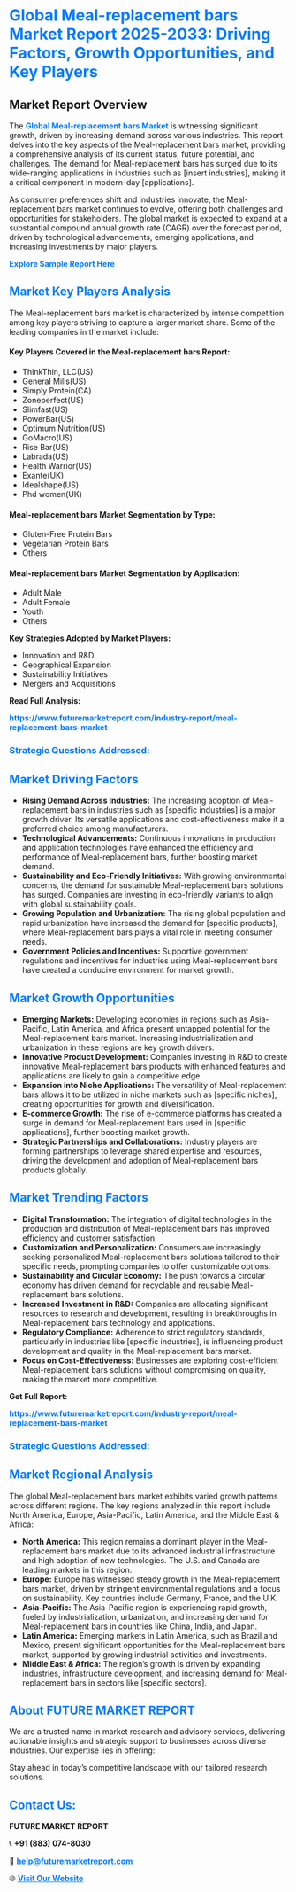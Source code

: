 <h1 style="color: #007BFF;">Global Meal-replacement bars Market Report 2025-2033: Driving Factors, Growth Opportunities, and Key Players</h1>

<section id="overview">
<h2>Market Report Overview</h2>
<p>The <a href="https://www.futuremarketreport.com/industry-report/meal-replacement-bars-market" style="color: #007BFF; text-decoration: none;"><strong>Global Meal-replacement bars Market</strong></a> is witnessing significant growth, driven by increasing demand across various industries. This report delves into the key aspects of the Meal-replacement bars market, providing a comprehensive analysis of its current status, future potential, and challenges. The demand for Meal-replacement bars has surged due to its wide-ranging applications in industries such as [insert industries], making it a critical component in modern-day [applications].</p>
<p>As consumer preferences shift and industries innovate, the Meal-replacement bars market continues to evolve, offering both challenges and opportunities for stakeholders. The global market is expected to expand at a substantial compound annual growth rate (CAGR) over the forecast period, driven by technological advancements, emerging applications, and increasing investments by major players.</p>
</section>

<section id="overview">
<p><a href="https://www.futuremarketreport.com/request-sample/reportId=102954" style="color: #007BFF; text-decoration: none;"><strong>Explore Sample Report Here</strong></a></p>
</section>

<section id="key-players">
<h2 style="color: #007BFF;">Market Key Players Analysis</h2>
<p>The Meal-replacement bars market is characterized by intense competition among key players striving to capture a larger market share. Some of the leading companies in the market include:</p>
<h4>Key Players Covered in the Meal-replacement bars Report:</h4>
<ul><li>ThinkThin, LLC(US)</li><li>General Mills(US)</li><li>Simply Protein(CA)</li><li>Zoneperfect(US)</li><li>Slimfast(US)</li><li>PowerBar(US)</li><li>Optimum Nutrition(US)</li><li>GoMacro(US)</li><li>Rise Bar(US)</li><li>Labrada(US)</li><li>Health Warrior(US)</li><li>Exante(UK)</li><li>Idealshape(US)</li><li>Phd women(UK)</li></ul>
<h4>Meal-replacement bars Market Segmentation by Type:</h4>
<ul><li>Gluten-Free Protein Bars</li><li>Vegetarian Protein Bars</li><li>Others</li></ul>

<h4>Meal-replacement bars Market Segmentation by Application:</h4>
<ul><li>Adult Male</li><li>Adult Female</li><li>Youth</li><li>Others</li></ul>
<p><strong>Key Strategies Adopted by Market Players:</strong></p>
<ul>
<li>Innovation and R&D</li>
<li>Geographical Expansion</li>
<li>Sustainability Initiatives</li>
<li>Mergers and Acquisitions</li>
</ul>
</section>

<section>
<p><strong>Read Full Analysis: </strong></p><a href="https://www.futuremarketreport.com/industry-report/meal-replacement-bars-market" style="color: #007BFF; text-decoration: none;"><strong>https://www.futuremarketreport.com/industry-report/meal-replacement-bars-market</strong></a>
<h3 style="color: #007BFF;">Strategic Questions Addressed:</h3>
</section>

<section id="driving-factors">
<h2 style="color: #007BFF;">Market Driving Factors</h2>
<ul>
<li><strong>Rising Demand Across Industries:</strong> The increasing adoption of Meal-replacement bars in industries such as [specific industries] is a major growth driver. Its versatile applications and cost-effectiveness make it a preferred choice among manufacturers.</li>
<li><strong>Technological Advancements:</strong> Continuous innovations in production and application technologies have enhanced the efficiency and performance of Meal-replacement bars, further boosting market demand.</li>
<li><strong>Sustainability and Eco-Friendly Initiatives:</strong> With growing environmental concerns, the demand for sustainable Meal-replacement bars solutions has surged. Companies are investing in eco-friendly variants to align with global sustainability goals.</li>
<li><strong>Growing Population and Urbanization:</strong> The rising global population and rapid urbanization have increased the demand for [specific products], where Meal-replacement bars plays a vital role in meeting consumer needs.</li>
<li><strong>Government Policies and Incentives:</strong> Supportive government regulations and incentives for industries using Meal-replacement bars have created a conducive environment for market growth.</li>
</ul>
</section>

<section id="growth-opportunities">
<h2 style="color: #007BFF;">Market Growth Opportunities</h2>
<ul>
<li><strong>Emerging Markets:</strong> Developing economies in regions such as Asia-Pacific, Latin America, and Africa present untapped potential for the Meal-replacement bars market. Increasing industrialization and urbanization in these regions are key growth drivers.</li>
<li><strong>Innovative Product Development:</strong> Companies investing in R&D to create innovative Meal-replacement bars products with enhanced features and applications are likely to gain a competitive edge.</li>
<li><strong>Expansion into Niche Applications:</strong> The versatility of Meal-replacement bars allows it to be utilized in niche markets such as [specific niches], creating opportunities for growth and diversification.</li>
<li><strong>E-commerce Growth:</strong> The rise of e-commerce platforms has created a surge in demand for Meal-replacement bars used in [specific applications], further boosting market growth.</li>
<li><strong>Strategic Partnerships and Collaborations:</strong> Industry players are forming partnerships to leverage shared expertise and resources, driving the development and adoption of Meal-replacement bars products globally.</li>
</ul>
</section>

<section id="trending-factors">
<h2 style="color: #007BFF;">Market Trending Factors</h2>
<ul>
<li><strong>Digital Transformation:</strong> The integration of digital technologies in the production and distribution of Meal-replacement bars has improved efficiency and customer satisfaction.</li>
<li><strong>Customization and Personalization:</strong> Consumers are increasingly seeking personalized Meal-replacement bars solutions tailored to their specific needs, prompting companies to offer customizable options.</li>
<li><strong>Sustainability and Circular Economy:</strong> The push towards a circular economy has driven demand for recyclable and reusable Meal-replacement bars solutions.</li>
<li><strong>Increased Investment in R&D:</strong> Companies are allocating significant resources to research and development, resulting in breakthroughs in Meal-replacement bars technology and applications.</li>
<li><strong>Regulatory Compliance:</strong> Adherence to strict regulatory standards, particularly in industries like [specific industries], is influencing product development and quality in the Meal-replacement bars market.</li>
<li><strong>Focus on Cost-Effectiveness:</strong> Businesses are exploring cost-efficient Meal-replacement bars solutions without compromising on quality, making the market more competitive.</li>
</ul>
</section>

<section>
<p><strong>Get Full Report: </strong></p><a href="https://www.futuremarketreport.com/industry-report/meal-replacement-bars-market" style="color: #007BFF; text-decoration: none;"><strong>https://www.futuremarketreport.com/industry-report/meal-replacement-bars-market</strong></a>
<h3 style="color: #007BFF;">Strategic Questions Addressed:</h3>
</section>


<section id="regional-analysis">
<h2 style="color: #007BFF;">Market Regional Analysis</h2>
<p>The global Meal-replacement bars market exhibits varied growth patterns across different regions. The key regions analyzed in this report include North America, Europe, Asia-Pacific, Latin America, and the Middle East & Africa:</p>
<ul>
<li><strong>North America:</strong> This region remains a dominant player in the Meal-replacement bars market due to its advanced industrial infrastructure and high adoption of new technologies. The U.S. and Canada are leading markets in this region.</li>
<li><strong>Europe:</strong> Europe has witnessed steady growth in the Meal-replacement bars market, driven by stringent environmental regulations and a focus on sustainability. Key countries include Germany, France, and the U.K.</li>
<li><strong>Asia-Pacific:</strong> The Asia-Pacific region is experiencing rapid growth, fueled by industrialization, urbanization, and increasing demand for Meal-replacement bars in countries like China, India, and Japan.</li>
<li><strong>Latin America:</strong> Emerging markets in Latin America, such as Brazil and Mexico, present significant opportunities for the Meal-replacement bars market, supported by growing industrial activities and investments.</li>
<li><strong>Middle East & Africa:</strong> The region’s growth is driven by expanding industries, infrastructure development, and increasing demand for Meal-replacement bars in sectors like [specific sectors].</li>
</ul>
</section>

<footer>
<h2 style="color: #007BFF;">About FUTURE MARKET REPORT</h2>
<p>We are a trusted name in market research and advisory services, delivering actionable insights and strategic support to businesses across diverse industries. Our expertise lies in offering:</p>

<p>Stay ahead in today’s competitive landscape with our tailored research solutions.</p>

<h2 style="color: #007BFF;">Contact Us:</h2>
<p><strong>FUTURE MARKET REPORT</strong></p>
<p>📞 <strong>+91 (883) 074-8030</strong></p>
<p>📧 <strong><a href="mailto:help@futuremarketreport.com" style="color: #007BFF;">help@futuremarketreport.com</a></strong></p>
<p>🌐 <strong><a href="https://www.futuremarketreport.com/" style="color: #007BFF;">Visit Our Website</a></strong></p>
</footer>